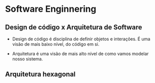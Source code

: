 # Software Enginnering

## Design de código x Arquitetura de Software

- Design de código é disciplina de definir objetos e interações. É uma visão de mais baixo nível, do código em si. 

- Arquitetura é uma visão de mais alto nível de como vamos modelar nosso sistema. 

## Arquitetura hexagonal

